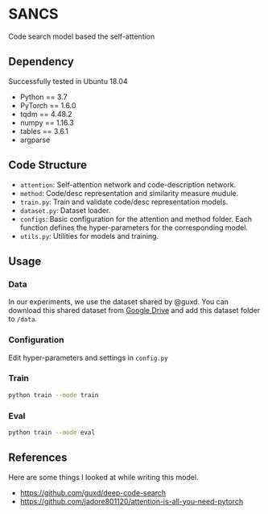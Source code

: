 # SANCS
Code search model based the self-attention

## Dependency
Successfully tested in Ubuntu 18.04
- Python == 3.7
- PyTorch == 1.6.0
- tqdm == 4.48.2
- numpy == 1.16.3
- tables == 3.6.1
- argparse

## Code Structure
- `attention`: Self-attention network and code-description network.
- `method`: Code/desc representation and similarity measure mudule.
- `train.py`: Train and validate code/desc representation models.
- `dataset.py`: Dataset loader.
- `configs`: Basic configuration for the attention and method folder. Each function defines the hyper-parameters for the corresponding model.
- `utils.py`: Utilities for models and training.

## Usage

  ### Data
  In our experiments, we use the dataset shared by @guxd. You can download this shared dataset from [Google Drive](https://drive.google.com/drive/folders/1GZYLT_lzhlVczXjD6dgwVUvDDPHMB6L7?usp=sharing) and add this dataset folder to `/data`.
  
  ### Configuration
  Edit hyper-parameters and settings in `config.py`
  
  ### Train
  ```bash
  python train --mode train
  ```
  
  ### Eval
  ```bash
  python train --mode eval
  ```
## References
Here are some things I looked at while writing this model.

- https://github.com/guxd/deep-code-search
- https://github.com/jadore801120/attention-is-all-you-need-pytorch

